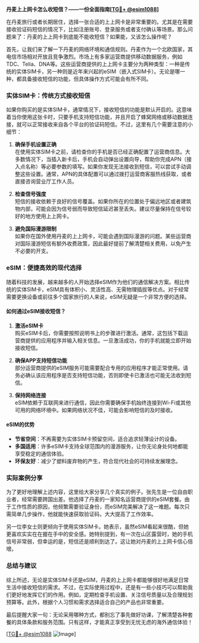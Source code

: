 **丹麦上上网卡怎么收短信？——一份全面指南[[TG💪+ @esim1088](https://t.me/s/esim1088)]**

在丹麦旅行或者长期居住，选择一张合适的上上网卡是非常重要的。尤其是在需要接收验证码短信的情况下，比如注册账号、登录服务或者支付确认等场景。那么问题来了：丹麦的上上网卡到底能不能收短信？如果能，又该怎么操作呢？

首先，让我们来了解一下丹麦的网络环境和通信规则。丹麦作为一个北欧国家，其电信市场相对开放且竞争激烈。市场上有多家运营商提供移动数据服务，例如TDC、Telia、DNA等。这些运营商提供的上上网卡主要分为两种类型：一种是传统的实体SIM卡，另一种则是近年来兴起的eSIM（嵌入式SIM卡）。无论是哪一种，都具备接收短信的功能，但具体操作方式可能会有所不同。

### 实体SIM卡：传统方式接收短信

如果你购买的是实体SIM卡，通常情况下，接收短信的功能是默认开启的。这意味着当你使用这张卡时，只要手机支持短信功能，并且开启了蜂窝网络或移动数据连接，就可以正常接收来自各个平台的验证码短信。不过，这里有几个需要注意的小细节：

1. **确保手机设置正确**  
   在使用实体SIM卡之前，请检查你的手机是否已经正确配置了运营商信息。大多数情况下，当插入新卡后，手机会自动弹出设置向导，帮助你完成APN（接入点名称）等必要参数的填写。如果你发现无法接收到短信，可以尝试手动调整这些设置。通常，APN的具体配置可以通过拨打运营商客服热线获取，或者直接咨询营业厅工作人员。

2. **检查信号强度**  
   短信的接收依赖于良好的信号覆盖。如果你所在的位置处于偏远地区或者建筑物内部，可能会因为信号弱而导致短信延迟甚至丢失。建议尽量保持在信号较好的地方使用上上网卡。

3. **避免国际漫游限制**  
   如果你在国外使用丹麦的上上网卡，可能会遇到国际漫游的问题。某些运营商对国际漫游短信有额外收费政策，因此最好提前了解清楚相关费用，以免产生不必要的开支。

### eSIM：便捷高效的现代选择

随着科技的发展，越来越多的人开始选择eSIM作为他们的通信解决方案。相比传统的实体SIM卡，eSIM具有体积小、灵活性高、无需物理插拔等优点。对于经常需要更换设备或前往多个国家旅行的人来说，eSIM无疑是一个非常方便的选择。

#### 如何通过eSIM接收短信？

1. **激活eSIM卡**  
   购买eSIM卡后，你需要按照说明书上的步骤进行激活。通常，这包括下载运营商提供的应用程序并输入相关信息。一旦激活成功，你的手机就能立即开始接收短信。

2. **确保APP支持短信功能**  
   部分运营商提供的eSIM服务可能需要配合专用的应用程序才能正常使用。请务必确认该应用程序是否支持短信功能，否则即使卡已激活也可能无法收到短信。

3. **保持网络连接**  
   eSIM依赖于互联网来进行通信，因此你需要确保手机始终连接到Wi-Fi或其他可用的网络环境中。如果网络状况不佳，可能会影响短信的及时接收。

#### eSIM的优势

- **节省空间**：不再需要为实体SIM卡预留空间，适合追求轻薄设计的设备。
- **多国适用**：许多eSIM卡支持全球范围内的漫游服务，让你无论身处何地都能享受稳定的通信体验。
- **环保友好**：减少了塑料废弃物的产生，符合现代社会的可持续发展理念。

### 实际案例分享

为了更好地理解上述内容，这里给大家分享几个真实的例子。张先生是一位自由职业者，经常需要跨国出差。他选择了丹麦的一家知名运营商提供的eSIM套餐。由于工作性质的原因，他频繁需要验证身份，而eSIM完美解决了这一难题。每次只需简单几步操作，他就能快速获取验证码，大大提高了工作效率。

另一位李女士则更倾向于使用实体SIM卡。她表示，虽然eSIM看起来很酷，但她更喜欢实实在在握在手中的安全感。她特别提到，有一次在山区露营时，她的手机信号非常弱，但幸运的是，短信还是顺利到达了。这让她对丹麦的上上网卡信心倍增。

### 总结与建议

综上所述，无论是实体SIM卡还是eSIM，丹麦的上上网卡都能够很好地满足日常生活中接收短信的需求。不过，在实际使用过程中，还是有一些小技巧可以帮助我们更好地发挥它们的作用。例如，定期检查手机设置、关注信号质量以及合理规划预算等。此外，根据个人习惯和需求选择适合自己的产品也非常重要。

最后提醒大家一句：无论采用哪种方式，都别忘了事先做好功课，了解清楚各种套餐的具体条款和服务范围。只有这样，才能真正享受到无忧无虑的海外通信体验！

[[TG💪+ @esim1088](https://t.me/s/esim1088) ![Image](https://i.postimg.cc/4NQfJmqS/Snipaste-2025-05-13-00-14-12.png)]